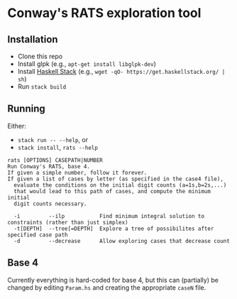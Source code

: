 # Conway's RATS exploration tool 

## Installation

- Clone this repo
- Install glpk (e.g., `apt-get install libglpk-dev`)
- Install [Haskell Stack](https://www.fpcomplete.com/haskell/get-started/) (e.g., `wget -qO- https://get.haskellstack.org/ | sh`)
- Run `stack build`

## Running

Either:
- `stack run -- --help`, or
- `stack install`, `rats --help`

```
rats [OPTIONS] CASEPATH|NUMBER
Run Conway's RATS, base 4.
If given a simple number, follow it forever.
If given a list of cases by letter (as specified in the case4 file),
  evaluate the conditions on the initial digit counts (a=1s,b=2s,...)
  that would lead to this path of cases, and compute the minimum initial
  digit counts necessary.

  -i         --ilp           Find minimum integral solution to constraints (rather than just simplex)
  -t[DEPTH]  --tree[=DEPTH]  Explore a tree of possibilites after specified case path
  -d         --decrease      Allow exploring cases that decrease count
```

## Base 4

Currently everything is hard-coded for base 4, but this can (partially) be changed by editing `Param.hs` and creating the appropriate `caseN` file.
